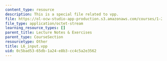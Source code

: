 ```yaml
---
content_type: resource
description: This is a special file related to vpp.
file: https://ol-ocw-studio-app-production.s3.amazonaws.com/courses/1-264j-database-internet-and-systems-integration-technologies-fall-2013/0c5bad5365db1a24e8b3cc4c5a2e3562_L6_input.vpp
file_type: application/octet-stream
learning_resource_types: []
parent_title: Lecture Notes & Exercises
parent_type: CourseSection
resourcetype: Other
title: L6_input.vpp
uid: 0c5bad53-65db-1a24-e8b3-cc4c5a2e3562
---
```

